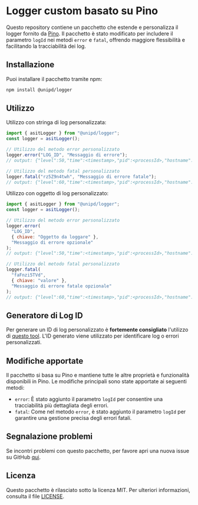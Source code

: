 # Logger custom basato su Pino

Questo repository contiene un pacchetto che estende e personalizza il logger fornito da [Pino](https://github.com/pinojs/pino). Il pacchetto è stato modificato per includere il parametro `logId` nei metodi `error` e `fatal`, offrendo maggiore flessibilità e facilitando la tracciabilità dei log.

## Installazione

Puoi installare il pacchetto tramite npm:

```bash
npm install @unipd/logger
```

## Utilizzo

Utilizzo con stringa di log personalizzata:

```javascript
import { asitLogger } from "@unipd/logger";
const logger = asitLogger();

// Utilizzo del metodo error personalizzato
logger.error("LOG_ID", "Messaggio di errore");
// output: {"level":50,"time":<timestamp>,"pid":<processId>,"hostname":"<hostname>","logId":"LOG_ID","msg":"Messaggio di errore"}

// Utilizzo del metodo fatal personalizzato
logger.fatal("rz5Z9n4twh", "Messaggio di errore fatale");
// output: {"level":60,"time":<timestamp>,"pid":<processId>,"hostname":"<hostname>","logId":"rz5Z9n4twh","msg":"Messaggio di errore fatale"}
```

Utilizzo con oggetto di log personalizzato:

```javascript
import { asitLogger } from "@unipd/logger";
const logger = asitLogger();

// Utilizzo del metodo error personalizzato
logger.error(
  "LOG_ID",
  { chiave: "Oggetto da loggare" },
  "Messaggio di errore opzionale"
);
// output: {"level":50,"time":<timestamp>,"pid":<processId>,"hostname":"<hostname>","logId":"LOG_ID","chiave":"valore","msg":"Messaggio di errore opzionale"}

// Utilizzo del metodo fatal personalizzato
logger.fatal(
  "faFnzi5TVd",
  { chiave: "valore" },
  "Messaggio di errore fatale opzionale"
);
// output: {"level":60,"time":<timestamp>,"pid":<processId>,"hostname":"<hostname>","logId":"faFnzi5TVd","chiave":"valore","msg":"Messaggio di errore fatale opzionale"}
```

## Generatore di Log ID

Per generare un ID di log personalizzato è **fortemente consigliato** l'utilizzo di [questo tool](https://piattaforme-applicativi.github.io/LogIdGenerator/).
L'ID generato viene utilizzato per identificare log o errori personalizzati.

## Modifiche apportate

Il pacchetto si basa su Pino e mantiene tutte le altre proprietà e funzionalità disponibili in Pino. Le modifiche principali sono state apportate ai seguenti metodi:

- `error`: È stato aggiunto il parametro `logId` per consentire una tracciabilità più dettagliata degli errori.
- `fatal`: Come nel metodo `error`, è stato aggiunto il parametro `logId` per garantire una gestione precisa degli errori fatali.

## Segnalazione problemi

Se incontri problemi con questo pacchetto, per favore apri una nuova issue su GitHub [qui](https://github.com/Piattaforme-Applicativi/AsitLogger/issues).

## Licenza

Questo pacchetto è rilasciato sotto la licenza MIT. Per ulteriori informazioni, consulta il file [LICENSE](LICENSE).
